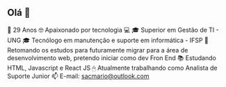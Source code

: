 ## Olá 👋

<!--
**sacmario/sacmario** is a ✨ _special_ ✨ repository because its `README.md` (this file) appears on your GitHub profile.

Here are some ideas to get you started:

- 🔭 I’m currently working on ...
- 🌱 I’m currently learning ...
- 👯 I’m looking to collaborate on ...
- 🤔 I’m looking for help with ...
- 💬 Ask me about ...
- 📫 How to reach me: 
- 😄 Pronouns: ...
- ⚡ Fun fact: ...
-->

🍃  29 Anos
🤓  Apaixonado por tecnologia 💻
🎓  Superior em Gestão de TI - UNG
🎓  Tecnólogo em manutenção e suporte em informática - IFSP
📙  Retomando os estudos para futuramente migrar para a área de desenvolvimento web, pretendo iniciar como dev Fron End
📚  Estudando HTML, Javascript e React JS
🖱   Atualmente trabalhando como Analista de Suporte Junior
📫  E-mail: sacmario@outlook.com

